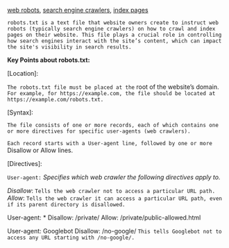 [web robots](), [search engine crawlers](), [index pages]()

`robots.txt is a text file that website owners create to instruct web robots (typically search engine crawlers) on how to crawl and index pages on their website. This file plays a crucial role in controlling how search engines interact with the site’s content, which can impact the site's visibility in search results.`

**Key Points about robots.txt:**

[Location]:

`The robots.txt file must be placed at the` root of the website’s domain. `For example, for https://example.com, the file should be located at https://example.com/robots.txt.`

[Syntax]:

`The file consists of one or more records, each of which contains one or more directives for specific user-agents (web crawlers).`

`Each record starts with a User-agent line, followed by one or more` Disallow or Allow lines.

[Directives]:

`User-agent:` _Specifies which web crawler the following directives apply to._

_Disallow_: `Tells the web crawler not to access a particular URL path.`
_Allow_: `Tells the web crawler it can access a particular URL path, even if its parent directory is disallowed.`

User-agent: \*
Disallow: /private/
Allow: /private/public-allowed.html

User-agent: Googlebot
Disallow: /no-google/ `This tells Googlebot not to access any URL starting with /no-google/.`
